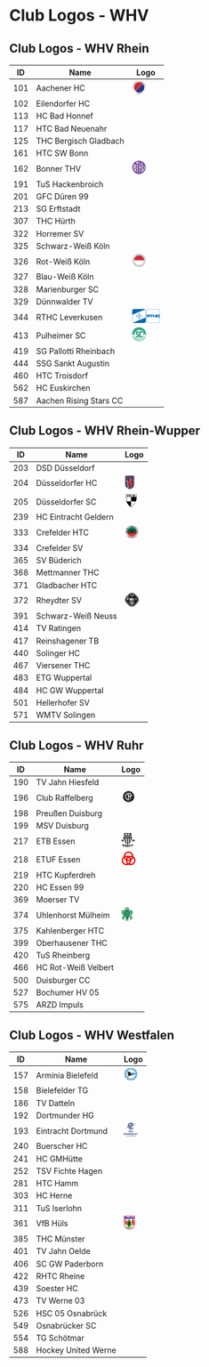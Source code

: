 # Club Logos - WHV

## Club Logos - WHV Rhein
| ID | Name | Logo |
|:-:|---|---|
| 101 | Aachener HC | <img src="/svg/clubs/whv/101_ahc.svg" height="25px" /> |
| 102 | Eilendorfer HC | |
| 113 | HC Bad Honnef | |
| 117 | HTC Bad Neuenahr | |
| 125 | THC Bergisch Gladbach | |
| 161 | HTC SW Bonn | |
| 162 | Bonner THV | <img src="/svg/clubs/whv/162_bthv.svg" height="25px" /> |
| 191 | TuS Hackenbroich | |
| 201 | GFC Düren 99 | |
| 213 | SG Erftstadt | |
| 307 | THC Hürth | |
| 322 | Horremer SV | |
| 325 | Schwarz-Weiß Köln | |
| 326 | Rot-Weiß Köln | <img src="/svg/clubs/whv/326_rwk.svg" height="25px" /> |
| 327 | Blau-Weiß Köln | |
| 328 | Marienburger SC | |
| 329 | Dünnwalder TV | |
| 344 | RTHC Leverkusen | <img src="/svg/clubs/whv/344_rthc.svg" height="25px" /> |
| 413 | Pulheimer SC | <img src="/svg/clubs/whv/413_psc.svg" height="25px" /> |
| 419 | SG Pallotti Rheinbach | |
| 444 | SSG Sankt Augustin | |
| 460 | HTC Troisdorf | |
| 562 | HC Euskirchen | |
| 587 | Aachen Rising Stars CC | |

## Club Logos - WHV Rhein-Wupper
| ID | Name | Logo |
|:-:|---|---|
| 203 | DSD Düsseldorf | |
| 204 | Düsseldorfer HC | <img src="/svg/clubs/whv/204_dhc.svg" height="25px" /> |
| 205 | Düsseldorfer SC | <img src="/svg/clubs/whv/205_dsc99.svg" height="25px" /> |
| 239 | HC Eintracht Geldern | |
| 333 | Crefelder HTC | <img src="/svg/clubs/whv/333_chtc.svg" height="25px" /> |
| 334 | Crefelder SV | |
| 365 | SV Büderich | |
| 368 | Mettmanner THC | |
| 371 | Gladbacher HTC | |
| 372 | Rheydter SV | <img src="/svg/clubs/whv/372_rspv.svg" height="25px" /> |
| 391 | Schwarz-Weiß Neuss | |
| 414 | TV Ratingen | |
| 417 | Reinshagener TB | |
| 440 | Solinger HC | |
| 467 | Viersener THC | |
| 483 | ETG Wuppertal | |
| 484 | HC GW Wuppertal | |
| 501 | Hellerhofer SV | |
| 571 | WMTV Solingen | |

## Club Logos - WHV Ruhr
| ID | Name | Logo |
|:-:|---|---|
| 190 | TV Jahn Hiesfeld | |
| 196 | Club Raffelberg | <img src="/svg/clubs/whv/196_cr.svg" height="25px" /> |
| 198 | Preußen Duisburg | |
| 199 | MSV Duisburg | |
| 217 | ETB Essen | <img src="/svg/clubs/whv/217_etb.svg" height="25px" /> |
| 218 | ETUF Essen | <img src="/svg/clubs/whv/218_etuf.svg" height="25px" /> |
| 219 | HTC Kupferdreh | |
| 220 | HC Essen 99 | |
| 369 | Moerser TV | |
| 374 | Uhlenhorst Mülheim | <img src="/svg/clubs/whv/374_htcu.svg" height="25px" /> |
| 375 | Kahlenberger HTC | |
| 399 | Oberhausener THC | |
| 420 | TuS Rheinberg | |
| 466 | HC Rot-Weiß Velbert | |
| 500 | Duisburger CC | |
| 527 | Bochumer HV 05 | |
| 575 | ARZD Impuls | |


## Club Logos - WHV Westfalen
| ID | Name | Logo |
|:-:|---|---|
| 157 | Arminia Bielefeld | <img src="/svg/clubs/whv/157_armbie.svg" height="25px" /> |
| 158 | Bielefelder TG | |
| 186 | TV Datteln | |
| 192 | Dortmunder HG | |
| 193 | Eintracht Dortmund | <img src="/svg/clubs/whv/193_tscedo.svg" height="25px" /> |
| 240 | Buerscher HC | |
| 241 | HC GMHütte | |
| 252 | TSV Fichte Hagen | |
| 281 | HTC Hamm | |
| 303 | HC Herne | |
| 311 | TuS Iserlohn | |
| 361 | VfB Hüls | <img src="/svg/clubs/whv/361_vfbhue.svg" height="25px" /> |
| 385 | THC Münster | |
| 401 | TV Jahn Oelde | |
| 406 | SC GW Paderborn | |
| 422 | RHTC Rheine | |
| 439 | Soester HC | |
| 473 | TV Werne 03 | |
| 526 | HSC 05 Osnabrück | |
| 549 | Osnabrücker SC | |
| 554 | TG Schötmar | |
| 588 | Hockey United Werne | |